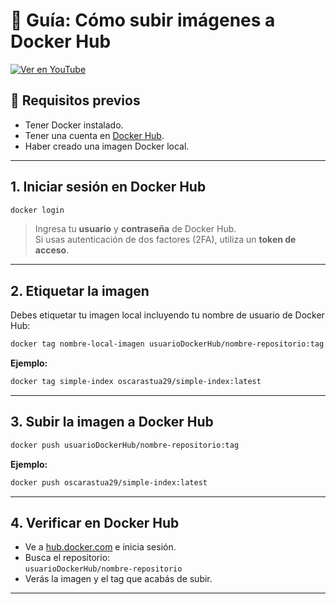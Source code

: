 # 🐳 Guía: Cómo subir imágenes a Docker Hub

[![Ver en YouTube](https://img.youtube.com/vi/X6J4_yVVel8/0.jpg)](https://www.youtube.com/watch?v=X6J4_yVVel8)


## 🧰 Requisitos previos
- Tener Docker instalado.
- Tener una cuenta en [Docker Hub](https://hub.docker.com).
- Haber creado una imagen Docker local.

---

## 1. Iniciar sesión en Docker Hub

```bash
docker login
```

> Ingresa tu **usuario** y **contraseña** de Docker Hub.  
> Si usas autenticación de dos factores (2FA), utiliza un **token de acceso**.

---

## 2. Etiquetar la imagen

Debes etiquetar tu imagen local incluyendo tu nombre de usuario de Docker Hub:

```bash
docker tag nombre-local-imagen usuarioDockerHub/nombre-repositorio:tag
```

**Ejemplo:**
```bash
docker tag simple-index oscarastua29/simple-index:latest
```

---

## 3. Subir la imagen a Docker Hub

```bash
docker push usuarioDockerHub/nombre-repositorio:tag
```

**Ejemplo:**
```bash
docker push oscarastua29/simple-index:latest
```

---

## 4. Verificar en Docker Hub

- Ve a [hub.docker.com](https://hub.docker.com) e inicia sesión.
- Busca el repositorio:  
  `usuarioDockerHub/nombre-repositorio`
- Verás la imagen y el tag que acabás de subir.

---